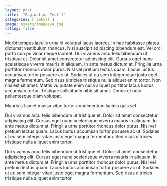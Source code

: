 ```yaml
---
layout: post
title:  "Pagination Test 1"
categories: [ Jekyll ]
image: assets/images/4.jpg
rating: false
---
```


Morbi tempus iaculis urna id volutpat lacus laoreet. 
In hac habitasse platea dictumst vestibulum rhoncus. 
Nisl suscipit adipiscing bibendum est. Vel orci porta non pulvinar neque laoreet. 
Dui vivamus arcu felis bibendum ut tristique et. 
Dolor sit amet consectetur adipiscing elit. 
Cursus eget nunc scelerisque viverra mauris in aliquam. 
In ante metus dictum at. Fringilla urna porttitor rhoncus 
dolor purus. Nisl vel pretium lectus quam. Lacus luctus accumsan tortor posuere ac ut. 
Sodales ut eu sem integer vitae justo eget magna fermentum. Sed risus ultricies tristique nulla aliquet enim tortor. 
Non nisi est sit amet. Mattis vulputate enim nulla aliquet porttitor lacus luctus accumsan tortor. 
Tristique sollicitudin nibh sit amet. Donec et odio pellentesque diam volutpat.

Mauris sit amet massa vitae tortor condimentum lacinia quis vel.

Dui vivamus arcu felis bibendum ut tristique et. 
Dolor sit amet consectetur adipiscing elit. 
Cursus eget nunc scelerisque viverra mauris in aliquam. 
In ante metus dictum at. Fringilla urna porttitor rhoncus 
dolor purus. Nisl vel pretium lectus quam. Lacus luctus accumsan tortor posuere ac ut. 
Sodales ut eu sem integer vitae justo eget magna fermentum. Sed risus ultricies tristique nulla aliquet enim tortor. 


Dui vivamus arcu felis bibendum ut tristique et. 
Dolor sit amet consectetur adipiscing elit. 
Cursus eget nunc scelerisque viverra mauris in aliquam. 
In ante metus dictum at. Fringilla urna porttitor rhoncus 
dolor purus. Nisl vel pretium lectus quam. Lacus luctus accumsan tortor posuere ac ut. 
Sodales ut eu sem integer vitae justo eget magna fermentum. Sed risus ultricies tristique nulla aliquet enim tortor. 
